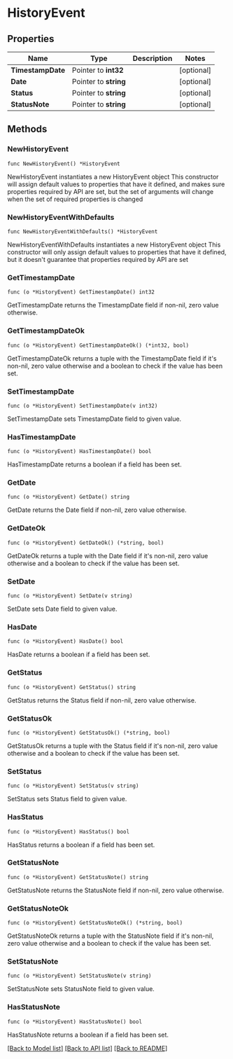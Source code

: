 # HistoryEvent

## Properties

Name | Type | Description | Notes
------------ | ------------- | ------------- | -------------
**TimestampDate** | Pointer to **int32** |  | [optional] 
**Date** | Pointer to **string** |  | [optional] 
**Status** | Pointer to **string** |  | [optional] 
**StatusNote** | Pointer to **string** |  | [optional] 

## Methods

### NewHistoryEvent

`func NewHistoryEvent() *HistoryEvent`

NewHistoryEvent instantiates a new HistoryEvent object
This constructor will assign default values to properties that have it defined,
and makes sure properties required by API are set, but the set of arguments
will change when the set of required properties is changed

### NewHistoryEventWithDefaults

`func NewHistoryEventWithDefaults() *HistoryEvent`

NewHistoryEventWithDefaults instantiates a new HistoryEvent object
This constructor will only assign default values to properties that have it defined,
but it doesn't guarantee that properties required by API are set

### GetTimestampDate

`func (o *HistoryEvent) GetTimestampDate() int32`

GetTimestampDate returns the TimestampDate field if non-nil, zero value otherwise.

### GetTimestampDateOk

`func (o *HistoryEvent) GetTimestampDateOk() (*int32, bool)`

GetTimestampDateOk returns a tuple with the TimestampDate field if it's non-nil, zero value otherwise
and a boolean to check if the value has been set.

### SetTimestampDate

`func (o *HistoryEvent) SetTimestampDate(v int32)`

SetTimestampDate sets TimestampDate field to given value.

### HasTimestampDate

`func (o *HistoryEvent) HasTimestampDate() bool`

HasTimestampDate returns a boolean if a field has been set.

### GetDate

`func (o *HistoryEvent) GetDate() string`

GetDate returns the Date field if non-nil, zero value otherwise.

### GetDateOk

`func (o *HistoryEvent) GetDateOk() (*string, bool)`

GetDateOk returns a tuple with the Date field if it's non-nil, zero value otherwise
and a boolean to check if the value has been set.

### SetDate

`func (o *HistoryEvent) SetDate(v string)`

SetDate sets Date field to given value.

### HasDate

`func (o *HistoryEvent) HasDate() bool`

HasDate returns a boolean if a field has been set.

### GetStatus

`func (o *HistoryEvent) GetStatus() string`

GetStatus returns the Status field if non-nil, zero value otherwise.

### GetStatusOk

`func (o *HistoryEvent) GetStatusOk() (*string, bool)`

GetStatusOk returns a tuple with the Status field if it's non-nil, zero value otherwise
and a boolean to check if the value has been set.

### SetStatus

`func (o *HistoryEvent) SetStatus(v string)`

SetStatus sets Status field to given value.

### HasStatus

`func (o *HistoryEvent) HasStatus() bool`

HasStatus returns a boolean if a field has been set.

### GetStatusNote

`func (o *HistoryEvent) GetStatusNote() string`

GetStatusNote returns the StatusNote field if non-nil, zero value otherwise.

### GetStatusNoteOk

`func (o *HistoryEvent) GetStatusNoteOk() (*string, bool)`

GetStatusNoteOk returns a tuple with the StatusNote field if it's non-nil, zero value otherwise
and a boolean to check if the value has been set.

### SetStatusNote

`func (o *HistoryEvent) SetStatusNote(v string)`

SetStatusNote sets StatusNote field to given value.

### HasStatusNote

`func (o *HistoryEvent) HasStatusNote() bool`

HasStatusNote returns a boolean if a field has been set.


[[Back to Model list]](../README.md#documentation-for-models) [[Back to API list]](../README.md#documentation-for-api-endpoints) [[Back to README]](../README.md)


